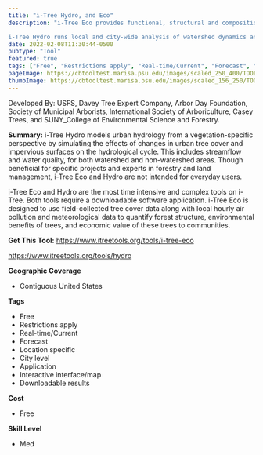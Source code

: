 ```yaml
---
title: "i-Tree Hydro, and Eco"
description: "i-Tree Eco provides functional, structural and compositional information, forecasting models, and management information on local trees.  

i-Tree Hydro runs local and city-wide analysis of watershed dynamics and how trees impact these features "
date: 2022-02-08T11:30:44-0500
pubtype: "Tool"
featured: true
tags: ["Free", "Restrictions apply", "Real-time/Current", "Forecast", "Location specific", "City level", "Application", "Interactive interface/map", "Downloadable results"]
pageImage: https://cbtooltest.marisa.psu.edu/images/scaled_250_400/TOOLID_57.4_ScreenCapture-1.png
thumbImage: https://cbtooltest.marisa.psu.edu/images/scaled_156_250/TOOLID_57.4_ScreenCapture-1.png
---
```

Developed By: USFS, Davey Tree Expert Company, Arbor Day Foundation, Society of Municipal Arborists, International Society of Arboriculture, Casey Trees, and SUNY_College of Environmental Science and Forestry.

**Summary:** i-Tree Hydro models urban hydrology from a vegetation-specific perspective by simulating the effects of changes in urban tree cover and impervious surfaces on the hydrological cycle. This includes streamflow and water quality, for both watershed and non-watershed areas. Though beneficial for specific projects and experts in forestry and land management, i-Tree Eco and Hydro are not intended for everyday users.

i-Tree Eco and Hydro are the most time intensive and complex tools on i-Tree. Both tools require a downloadable software application. i-Tree Eco is designed to use field-collected tree cover data along with local hourly air pollution and meteorological data to quantify forest structure, environmental benefits of trees, and economic value of these trees to communities.

__**Get This Tool:**__ https://www.itreetools.org/tools/i-tree-eco


https://www.itreetools.org/tools/hydro

__**Geographic Coverage**__
- Contiguous United States

__**Tags**__
-  Free
-  Restrictions apply
-  Real-time/Current
-  Forecast
-  Location specific
-  City level
-  Application
-  Interactive interface/map
-  Downloadable results

__**Cost**__
- Free

__**Skill Level**__
- Med
